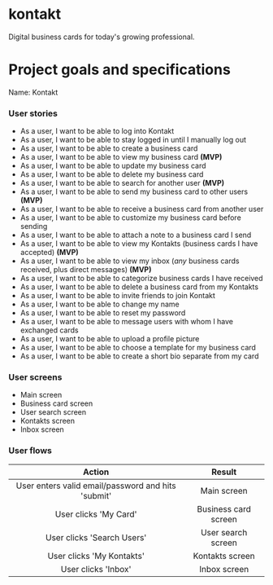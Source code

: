 # kontakt

Digital business cards for today's growing professional.

# Project goals and specifications

Name: Kontakt

### User stories

* As a user, I want to be able to log into Kontakt
* As a user, I want to be able to stay logged in until I manually log out
* As a user, I want to be able to create a business card
* As a user, I want to be able to view my business card **(MVP)**
* As a user, I want to be able to update my business card
* As a user, I want to be able to delete my business card 
* As a user, I want to be able to search for another user **(MVP)** 
* As a user, I want to be able to send my business card to other users **(MVP)**
* As a user, I want to be able to receive a business card from another user
* As a user, I want to be able to customize my business card before sending
* As a user, I want to be able to attach a note to a business card I send
* As a user, I want to be able to view my Kontakts (business cards I have accepted) **(MVP)**
* As a user, I want to be able to view my inbox (_any_ business cards received, plus direct messages) **(MVP)**
* As a user, I want to be able to categorize business cards I have received 
* As a user, I want to be able to delete a business card from my Kontakts
* As a user, I want to be able to invite friends to join Kontakt 
* As a user, I want to be able to change my name
* As a user, I want to be able to reset my password 
* As a user, I want to be able to message users with whom I have exchanged cards 
* As a user, I want to be able to upload a profile picture
* As a user, I want to be able to choose a template for my business card
* As a user, I want to be able to create a short bio separate from my card

### User screens 

* Main screen
* Business card screen 
* User search screen 
* Kontakts screen 
* Inbox screen
 
### User flows

| Action       | Result        |
|:-----------: |:-------------:|
| User enters valid email/password and hits 'submit' | Main screen |
| User clicks 'My Card' | Business card screen |
| User clicks 'Search Users' | User search screen |
| User clicks 'My Kontakts' | Kontakts screen |
| User clicks 'Inbox' | Inbox screen |